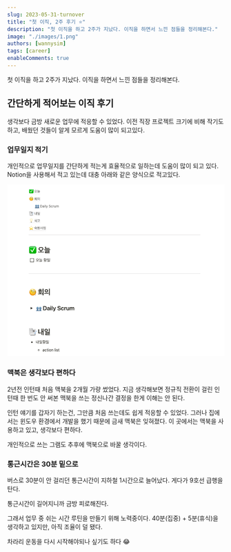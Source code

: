 ```yaml
---
slug: 2023-05-31-turnover
title: "첫 이직, 2주 후기 ⭐"
description: "첫 이직을 하고 2주가 지났다. 이직을 하면서 느낀 점들을 정리해본다."
image: "./images/1.png"
authors: [wannysim]
tags: [career]
enableComments: true
---
```


첫 이직을 하고 2주가 지났다. 이직을 하면서 느낀 점들을 정리해본다.

<!-- truncate -->

## 간단하게 적어보는 이직 후기

생각보다 금방 새로운 업무에 적응할 수 있었다. 이전 직장 프로젝트 크기에 비해 작기도 하고, 배웠던 것들이 알게 모르게 도움이 많이 되고있다.

### 업무일지 적기

개인적으로 업무일지를 간단하게 적는게 효율적으로 일하는데 도움이 많이 되고 있다. Notion을 사용해서 적고 있는데 대충 아래와 같은 양식으로 적고있다.

[![Notion Format](./images/1.png)](./images/1.png)

### 맥북은 생각보다 편하다

2년전 인턴때 처음 맥북을 2개월 가량 썼었다. 지금 생각해보면 정규직 전환이 걸린 인턴때 한 번도 안 써본 맥북을 쓰는 정신나간 결정을 한게 이해는 안 된다.

인턴 얘기를 갑자기 하는건, 그만큼 처음 쓰는데도 쉽게 적응할 수 있었다. 그러나 집에서는 윈도우 환경에서 개발을 했기 때문에 금새 맥북은 잊혀졌다. 이 곳에서는 맥북을 사용하고 있고, 생각보다 편하다.

개인적으로 쓰는 그램도 추후에 맥북으로 바꿀 생각이다.

### 통근시간은 30분 밑으로

버스로 30분이 안 걸리던 통근시간이
지하철 1시간으로 늘어났다. 게다가 9호선 급행을 탄다.

통근시간이 길어지니까 금방 피로해진다.

그래서 업무 중 쉬는 시간 루틴을 만들기 위해 노력중이다. 40분(집중) + 5분(휴식)을 생각하고 있지만, 아직 조율이 덜 됐다.

차라리 운동을 다시 시작해야되나 싶기도 하다 😂
